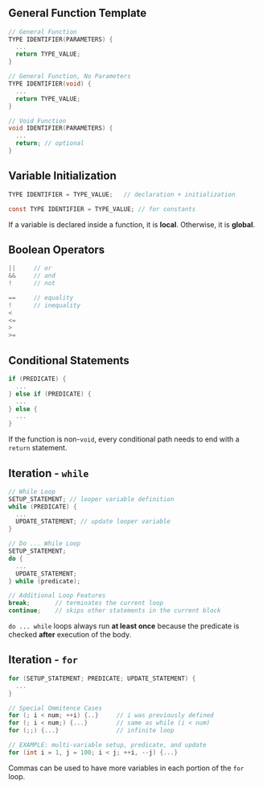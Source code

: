 ## General Function Template
```C
// General Function
TYPE IDENTIFIER(PARAMETERS) {
  ...
  return TYPE_VALUE;
}

// General Function, No Parameters
TYPE IDENTIFIER(void) {
  ...
  return TYPE_VALUE;
}

// Void Function
void IDENTIFIER(PARAMETERS) {
  ...
  return; // optional
}

```

## Variable Initialization
```C
TYPE IDENTIFIER = TYPE_VALUE;   // declaration + initialization

const TYPE IDENTIFIER = TYPE_VALUE; // for constants

```
If a variable is declared inside a function, it is **local**. Otherwise, it is **global**. 

## Boolean Operators
```C
||     // or
&&     // and
!      // not

==     // equality
!      // inequality
<
<=
>
>=

```

## Conditional Statements
```C
if (PREDICATE) {
  ...
} else if (PREDICATE) {
  ...
} else {
  ...
}

```
If the function is non-`void`, every conditional path needs to end with a `return` statement.

## Iteration - `while`
```C
// While Loop
SETUP_STATEMENT; // looper variable definition
while (PREDICATE) {
  ...
  UPDATE_STATEMENT; // update looper variable
}

// Do ... While Loop
SETUP_STATEMENT;
do {
  ...
  UPDATE_STATEMENT;
} while (predicate);

// Additional Loop Features
break;       // terminates the current loop
continue;    // skips other statements in the current block


```
`do ... while` loops always run **at least once** because the predicate is checked **after** execution of the body.

## Iteration - `for`
```C
for (SETUP_STATEMENT; PREDICATE; UPDATE_STATEMENT) {
  ...
}

// Special Ommitence Cases
for (; i < num; ++i) {..}     // i was previously defined
for (; i < num;) {...}        // same as while (i < num)
for (;;) {...}                // infinite loop

// EXAMPLE: multi-variable setup, predicate, and update
for (int i = 1, j = 100; i < j; ++i, --j) {...}

```
Commas can be used to have more variables in each portion of the `for` loop. 





























